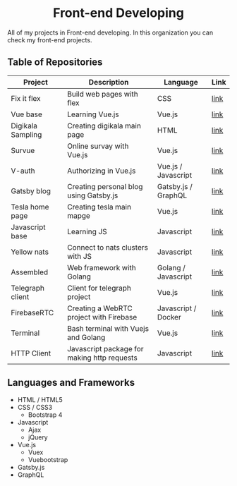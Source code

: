 <h1 align="center">
Front-end Developing
</h1>

All of my projects in Front-end developing. In this organization you can check my front-end projects.

## Table of Repositories
| Project      | Description | Language | Link |
| ----------- | ----------- | --------| ------ |
| Fix it flex      | Build web pages with flex       | CSS |[link](https://github.com/frontend-developing/fix-it-flex) |
| Vue base      | Learning Vue.js       | Vue.js |[link](https://github.com/frontend-developing/vue-base) |
| Digikala Sampling      | Creating digikala main page       | HTML |[link](https://github.com/frontend-developing/digikala-sampling) |
| Survue      | Online survay with Vue.js       | Vue.js |[link](https://github.com/frontend-developing/sur-vue) |
| V-auth      | Authorizing in Vue.js       | Vue.js / Javascript |[link](https://github.com/frontend-developing/v-auth) |
| Gatsby blog      | Creating personal blog using Gatsby.js       | Gatsby.js / GraphQL |[link](https://github.com/frontend-developing/gatsby-blog) |
| Tesla home page      | Creating tesla main mapge       | Vue.js |[link](https://github.com/frontend-developing/tesla-home-page) |
| Javascript base      | Learning JS       | Javascript |[link](https://github.com/frontend-developing/javascript-base) |
| Yellow nats      | Connect to nats clusters with JS       | Javascript |[link](https://github.com/frontend-developing/yellow-nats) |
| Assembled      | Web framework with Golang       | Golang / Javascript |[link](https://github.com/frontend-developing/assembled) |
| Telegraph client      | Client for telegraph project       | Vue.js |[link](https://github.com/frontend-developing/telegraph-client) |
| FirebaseRTC | Creating a WebRTC project with Firebase | Javascript / Docker | [link](https://github.com/frontend-developing/firebase-rtc) |
| Terminal    | Bash terminal with Vuejs and Golang | Vue.js | [link](https://github.com/frontend-developing/terminal) |
| HTTP Client | Javascript package for making http requests | Javascript | [link](https://github.com/frontend-developing/http-client) |

## Languages and Frameworks
- HTML / HTML5
- CSS / CSS3
  - Bootstrap 4
- Javascript
  - Ajax
  - jQuery
- Vue.js
  - Vuex
   - Vuebootstrap
- Gatsby.js
- GraphQL
